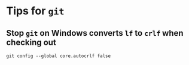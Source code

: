 # Tips for `git`

## Stop `git` on Windows converts `lf` to `crlf` when checking out

```
git config --global core.autocrlf false
```
